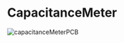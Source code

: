 # CapacitanceMeter

![capacitanceMeterPCB](https://github.com/user-attachments/assets/62039a58-4984-4069-b7c9-a8a9475668bc)
